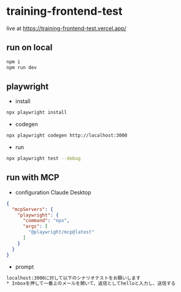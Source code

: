 # training-frontend-test

live at https://training-frontend-test.vercel.app/

## run on local

```bash
npm i
npm run dev
```

## playwright

- install
```bash
npx playwright install
```

- codegen
```bash
npx playwright codegen http://localhost:3000
```

- run

```bash
npx playwright test --debug
```

## run with MCP

- configuration Claude Desktop

```json
{
  "mcpServers": {
    "playwright": {
      "command": "npx",
      "args": [
        "@playwright/mcp@latest"
      ]
    }
  }
}
```

- prompt

```bash
localhost:3000に対して以下のシナリオテストをお願いします
* Inboxを押して一番上のメールを開いて、返信としてhelloと入力し、送信する
```